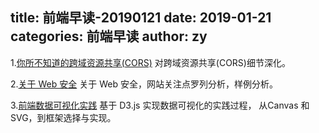 title: 前端早读-20190121
date: 2019-01-21
categories: 前端早读
author: zy
---

1.[你所不知道的跨域资源共享(CORS)](https://juejin.im/post/58539a7861ff4b00684aa29e)
对跨域资源共享(CORS)细节深化。

2.[关于 Web 安全](https://juejin.im/entry/5771e9362e958a0078fa0ff2/)
关于 Web 安全，网站关注点罗列分析，样例分析。

3.[前端数据可视化实践](https://juejin.im/entry/5846b189ac502e006bb473a1)
基于 D3.js 实现数据可视化的实践过程， 从Canvas 和 SVG，到框架选择与实现。

